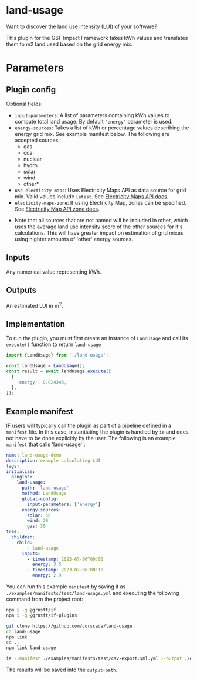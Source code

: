 # land-usage

Want to discover the land use intensity (LUI) of your software?

This plugin for the GSF Impact Framework takes kWh values and translates them to m2 land used based on the grid energy mix.

# Parameters

## Plugin config

Optional fields:

- `input-parameters`: A list of parameters containing kWh values to compute total land usage.
 By default `'energy'` parameter is used.
- `energy-sources`: Takes a list of kWh or percentage values describing the energy grid mix. See example manifest below. The following are accepted sources:
  - gas
  - coal
  - nuclear
  - hydro
  - solar
  - wind
  - other*
- `use-electicity-maps`: Uses Electricity Maps API as data source for grid mix. Valid values include `latest`. See [Electricity Maps API docs](https://static.electricitymaps.com/api/docs/index.html).
- `electicity-maps-zone`: If using Electricity Map, zones can be specified. See [Electricity Map API zone docs](https://static.electricitymaps.com/api/docs/index.html#zones).

* Note that all sources that are not named will be included in other, which uses the average land use intensity score of the other sources for it's calculations. This will have greater impact on estimation of grid mixes using highter amounts of 'other' energy sources.

## Inputs

Any numerical value representing kWh.

## Outputs

An estimated LUI in m<sup>2</sup>.

## Implementation

To run the plugin, you must first create an instance of `LandUsage` and call its `execute()` function to return `land-usage`

```typescript
import {LandUsage} from './land-usage';

const landUsage = LandUsage();
const result = await landUsage.execute([
  {
    'energy': 0.024343,
  },
]);
```

## Example manifest

IF users will typically call the plugin as part of a pipeline defined in a `manifest`
file. In this case, instantiating the plugin is handled by
`ie` and does not have to be done explicitly by the user.
The following is an example `manifest` that calls 'land-usage'`:

```yaml
name: land-usage-demo
description: example calculating LUI
tags:
initialize:
  plugins:
    land-usage:
      path: 'land-usage'
      method: LandUsage
      global-config:
        input-parameters: ['energy']
      energy-sources:
        solar: 50
        wind: 20
        gas: 30
tree:
  children:
    child:
        - land-usage
      inputs:
        - timestamp: 2023-07-06T00:00
          energy: 3.5
        - timestamp: 2023-07-06T00:10
          energy: 2.9
```

You can run this example `manifest` by saving it as `./examples/manifests/test/land-usage.yml` and executing the following command from the project root:

```sh
npm i -g @grnsft/if
npm i -g @grnsft/if-plugins

git clone https://github.com/corscada/land-usage
cd land-usage
npm link
cd ..
npm link land-usage

ie --manifest ./examples/manifests/test/csv-export.yml.yml --output ./examples/outputs/csv-export.yml.yml
```

The results will be saved into the `output-path`.

